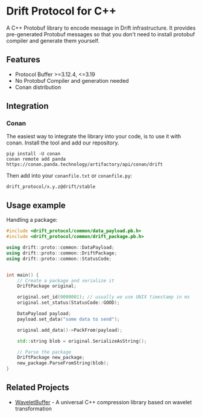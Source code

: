 # Drift Protocol for C++

A C++ Protobuf library to encode message in Drift infrastructure.
It provides pre-generated Protobuf messages so that you don't need to install protobuf compiler and generate them yourself.

## Features

* Protocol Buffer >=3.12.4, <=3.19  
* No Protobuf Compiler and generation needed
* Conan distribution

## Integration


### Conan

The easiest way to integrate the library into your code, is to use it with conan.
Install the tool and add our repository.

```
pip install -U conan
conan remote add panda https://conan.panda.technology/artifactory/api/conan/drift
```

Then add into your `conanfile.txt` or `conanfile.py`:

```
drift_protocol/x.y.z@drift/stable
```


## Usage example

Handling a package:

```cpp
#include <drift_protocol/common/data_payload.pb.h>
#include <drift_protocol/common/drift_package.pb.h>

using drift::proto::common::DataPayload;
using drift::proto::common::DriftPackage;
using drift::proto::common::StatusCode;


int main() {
    // Create a package and serialize it
    DriftPackage original;

    original.set_id(0000001); // usually we use UNIX timestamp in ms
    original.set_status(StatusCode::GOOD);

    DataPayload payload;
    payload.set_data("some data to send");

    original.add_data()->PackFrom(payload);

    std::string blob = original.SerializeAsString();

    // Parse the package
    DriftPackage new_package;
    new_package.ParseFromString(blob);
}
```

## Related Projects

* [WaveletBuffer](https://github.com/panda-official/WaveletBuffer) - A universal C++ compression library based on wavelet transformation

